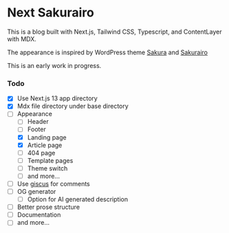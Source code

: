 # Next Sakurairo

This is a blog built with Next.js, Tailwind CSS, Typescript, and ContentLayer with MDX. 

The appearance is inspired by WordPress theme [Sakura](https://github.com/mashirozx/sakura) and [Sakurairo](https://github.com/mirai-mamori/Sakurairo)

This is an early work in progress.

### Todo
- [x] Use Next.js 13 app directory
- [x] Mdx file directory under base directory
- [ ] Appearance
  - [ ] Header
  - [ ] Footer
  - [x] Landing page
  - [x] Article page
  - [ ] 404 page
  - [ ] Template pages
  - [ ] Theme switch
  - [ ] and more...
- [ ] Use [giscus](https://giscus.app/) for comments
- [ ] OG generator
  - [ ] Option for AI generated description
- [ ] Better prose structure
- [ ] Documentation
- [ ] and more...